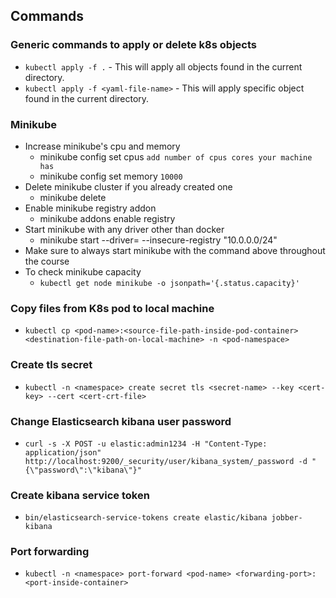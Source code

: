 ## Commands

### Generic commands to apply or delete k8s objects
* `kubectl apply -f .` - This will apply all objects found in the current directory.
* `kubectl apply -f <yaml-file-name>` - This will apply specific object found in the current directory.

### Minikube
* Increase minikube's cpu and memory
  * minikube config set cpus `add number of cpus cores your machine has`
  * minikube config set memory `10000`
* Delete minikube cluster if you already created one
  * minikube delete
* Enable minikube registry addon
  * minikube addons enable registry
* Start minikube with any driver other than docker
  * minikube start --driver=<driver-name> --insecure-registry "10.0.0.0/24"
* Make sure to always start minikube with the command above throughout the course
* To check minikube capacity
  * `kubectl get node minikube -o jsonpath='{.status.capacity}'`

### Copy files from K8s pod to local machine
* `kubectl cp <pod-name>:<source-file-path-inside-pod-container> <destination-file-path-on-local-machine> -n <pod-namespace>`

### Create tls secret
* `kubectl -n <namespace> create secret tls <secret-name> --key <cert-key> --cert <cert-crt-file>`

### Change Elasticsearch kibana user password
* `curl -s -X POST -u elastic:admin1234 -H "Content-Type: application/json" http://localhost:9200/_security/user/kibana_system/_password -d "{\"password\":\"kibana\"}"`

### Create kibana service token
* `bin/elasticsearch-service-tokens create elastic/kibana jobber-kibana`

### Port forwarding
* `kubectl -n <namespace> port-forward <pod-name> <forwarding-port>:<port-inside-container>`